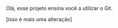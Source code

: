 <!-- 
.md = markdown = linguagem de marcação para escrever o readme;
Instruções/informações que não ficam dentro do código do projeto;
-->

<!--

git init = 
git add [nomeDoArquivo] =                                                 
git add . =
git status = 
git commit -m "[nomeDoCommit]" =
git branch -M "[nomeDaBranch]" = alterar o nome da branch
git remote add origin [linkDaPastaProjeto] = fazer o link entre o git e o github
git push -u origin main = enviar o arquivo "commitado" para o github first time
git push origin [nomeDaBranch] = enviar o arquivo "commitado" para o github
clear = limpar o console
git checkout -b "[nomeDaNovaBranch]" = criação de nova branch
git checkout [nomeDaBranch] = alterar entre as branches
git merge [nomeDaBranch] = juntar a branch main com a nova branch (antes trocar para a main)
git clone [linkDoRepositório] = copiar o repositório do github para o computador
cd = change directory / entrar em uma pasta
git pull = faz atualização do repositório clonado (necessário estar dentro da pasta [master/main])
-->

Olá, esse projeto ensina você a utilizar o Git.

[isso é mais uma alteração]
